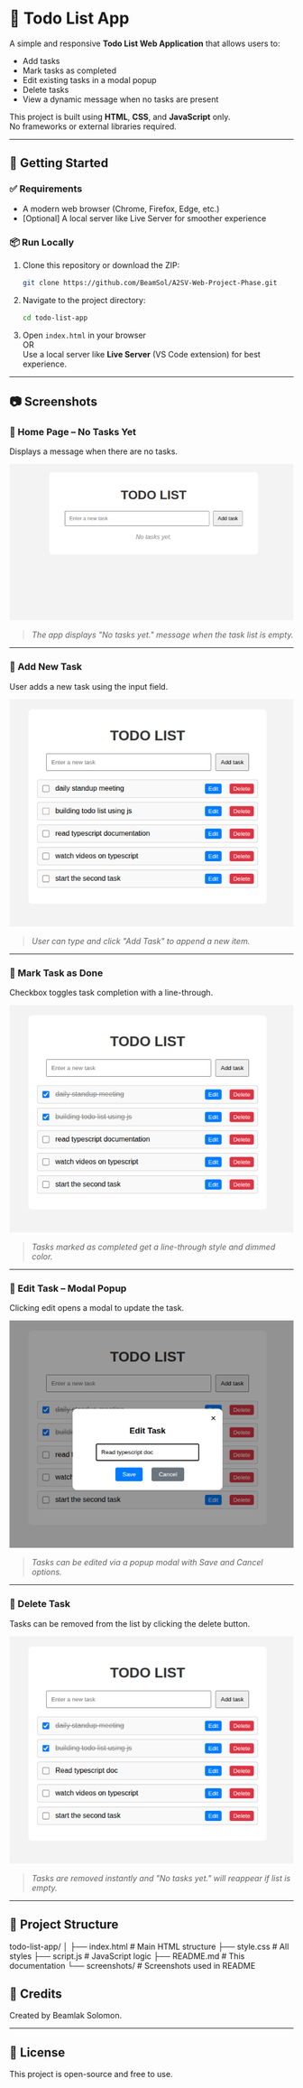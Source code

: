 # 📝 Todo List App

A simple and responsive **Todo List Web Application** that allows users to:

- Add tasks
- Mark tasks as completed
- Edit existing tasks in a modal popup
- Delete tasks
- View a dynamic message when no tasks are present

This project is built using **HTML**, **CSS**, and **JavaScript** only.  
No frameworks or external libraries required.

---

## 🚀 Getting Started

### ✅ Requirements
- A modern web browser (Chrome, Firefox, Edge, etc.)
- [Optional] A local server like Live Server for smoother experience

### 📦 Run Locally

1. Clone this repository or download the ZIP:
    ```bash
    git clone https://github.com/BeamSol/A2SV-Web-Project-Phase.git
    ```

2. Navigate to the project directory:
    ```bash
    cd todo-list-app
    ```

3. Open `index.html` in your browser  
   OR  
   Use a local server like **Live Server** (VS Code extension) for best experience.

---

## 📷 Screenshots

### 🔹 Home Page – No Tasks Yet
Displays a message when there are no tasks.

![No Task Page Screenshot](screenshots/no-tasks.png)
> *The app displays "No tasks yet." message when the task list is empty.*

---

### 🔹 Add New Task
User adds a new task using the input field.

![Add Task Screenshot](screenshots/add-tasks.png)
> *User can type and click "Add Task" to append a new item.*

---

### 🔹 Mark Task as Done
Checkbox toggles task completion with a line-through.

![Done Task Screenshot](screenshots/mark-done.png)
> *Tasks marked as completed get a line-through style and dimmed color.*

---

### 🔹 Edit Task – Modal Popup
Clicking edit opens a modal to update the task.

![Edit Modal Screenshot](screenshots/edit-modal.png)
> *Tasks can be edited via a popup modal with Save and Cancel options.*

---

### 🔹 Delete Task
Tasks can be removed from the list by clicking the delete button.

![Delete Task Screenshot](screenshots/delete-task.png)
> *Tasks are removed instantly and "No tasks yet." will reappear if list is empty.*

---

## 📁 Project Structure

todo-list-app/
│
├── index.html # Main HTML structure
├── style.css # All styles
├── script.js # JavaScript logic
├── README.md # This documentation
└── screenshots/ # Screenshots used in README

## 🙌 Credits

Created by Beamlak Solomon.

---

## 📝 License

This project is open-source and free to use.
